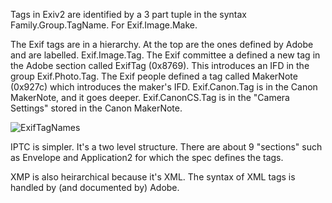 Tags in Exiv2 are identified by a 3 part tuple in the syntax Family.Group.TagName.  For Exif.Image.Make.

The Exif tags are in a hierarchy.  At the top are the ones defined by Adobe and are labelled.  Exif.Image.Tag.  The Exif committee a defined a new tag in the Adobe section called ExifTag (0x8769).  This introduces an IFD in the group Exif.Photo.Tag.  The Exif people defined a tag called MakerNote (0x927c) which introduces the maker's IFD.  Exif.Canon.Tag is in the Canon MakerNote, and it goes deeper.  Exif.CanonCS.Tag is in the "Camera Settings" stored in the Canon MakerNote.  

![ExifTagNames](https://user-images.githubusercontent.com/529982/131121319-5d4dfcb6-2cd2-49ce-8216-73a311cb61e1.png)


IPTC is simpler.  It's a two level structure.  There are about 9 "sections" such as Envelope and Application2 for which the spec defines the tags.

XMP is also heirarchical because it's XML. The syntax of XML tags is handled by (and documented by) Adobe.

